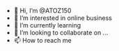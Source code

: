 - 👋 Hi, I’m @ATOZ150
- 👀 I’m interested in online business 
- 🌱 I’m currently learning 
- 💞️ I’m looking to collaborate on ...
- 📫 How to reach me 

<!---
ATOZ150/ATOZ150 is a ✨ special ✨ repository because its `README.md` (this file) appears on your GitHub profile.
You can click the Preview link to take a look at your changes.
--->
